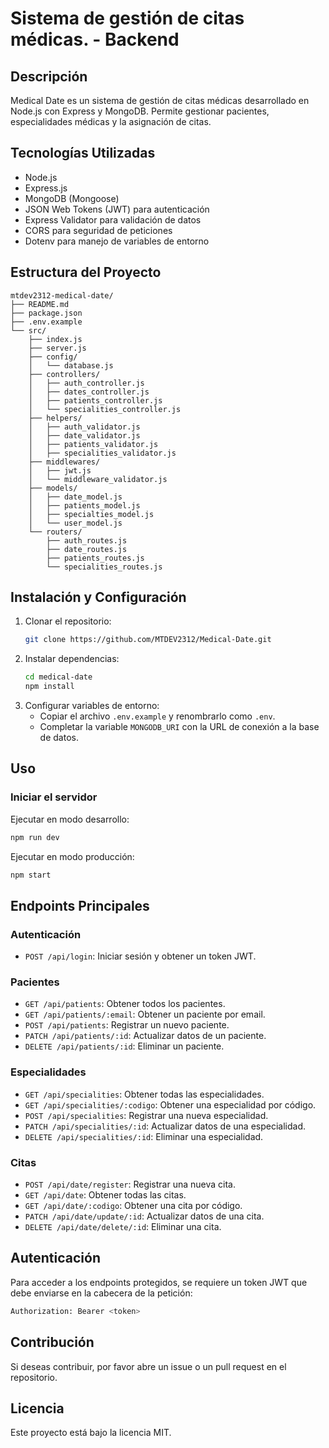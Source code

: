 # Sistema de gestión de citas médicas. - Backend

## Descripción
Medical Date es un sistema de gestión de citas médicas desarrollado en Node.js con Express y MongoDB. Permite gestionar pacientes, especialidades médicas y la asignación de citas.

## Tecnologías Utilizadas
- Node.js
- Express.js
- MongoDB (Mongoose)
- JSON Web Tokens (JWT) para autenticación
- Express Validator para validación de datos
- CORS para seguridad de peticiones
- Dotenv para manejo de variables de entorno

## Estructura del Proyecto
```
mtdev2312-medical-date/
├── README.md
├── package.json
├── .env.example
└── src/
    ├── index.js
    ├── server.js
    ├── config/
    │   └── database.js
    ├── controllers/
    │   ├── auth_controller.js
    │   ├── dates_controller.js
    │   ├── patients_controller.js
    │   └── specialities_controller.js
    ├── helpers/
    │   ├── auth_validator.js
    │   ├── date_validator.js
    │   ├── patients_validator.js
    │   ├── specialities_validator.js
    ├── middlewares/
    │   ├── jwt.js
    │   └── middleware_validator.js
    ├── models/
    │   ├── date_model.js
    │   ├── patients_model.js
    │   ├── specialties_model.js
    │   └── user_model.js
    └── routers/
        ├── auth_routes.js
        ├── date_routes.js
        ├── patients_routes.js
        └── specialities_routes.js
```

## Instalación y Configuración
1. Clonar el repositorio:
   ```sh
   git clone https://github.com/MTDEV2312/Medical-Date.git
   ```
2. Instalar dependencias:
   ```sh
   cd medical-date
   npm install
   ```
3. Configurar variables de entorno:
   - Copiar el archivo `.env.example` y renombrarlo como `.env`.
   - Completar la variable `MONGODB_URI` con la URL de conexión a la base de datos.

## Uso
### Iniciar el servidor
Ejecutar en modo desarrollo:
```sh
npm run dev
```
Ejecutar en modo producción:
```sh
npm start
```

## Endpoints Principales
### Autenticación
- `POST /api/login`: Iniciar sesión y obtener un token JWT.

### Pacientes
- `GET /api/patients`: Obtener todos los pacientes.
- `GET /api/patients/:email`: Obtener un paciente por email.
- `POST /api/patients`: Registrar un nuevo paciente.
- `PATCH /api/patients/:id`: Actualizar datos de un paciente.
- `DELETE /api/patients/:id`: Eliminar un paciente.

### Especialidades
- `GET /api/specialities`: Obtener todas las especialidades.
- `GET /api/specialities/:codigo`: Obtener una especialidad por código.
- `POST /api/specialities`: Registrar una nueva especialidad.
- `PATCH /api/specialities/:id`: Actualizar datos de una especialidad.
- `DELETE /api/specialities/:id`: Eliminar una especialidad.

### Citas
- `POST /api/date/register`: Registrar una nueva cita.
- `GET /api/date`: Obtener todas las citas.
- `GET /api/date/:codigo`: Obtener una cita por código.
- `PATCH /api/date/update/:id`: Actualizar datos de una cita.
- `DELETE /api/date/delete/:id`: Eliminar una cita.

## Autenticación
Para acceder a los endpoints protegidos, se requiere un token JWT que debe enviarse en la cabecera de la petición:
```sh
Authorization: Bearer <token>
```

## Contribución
Si deseas contribuir, por favor abre un issue o un pull request en el repositorio.

## Licencia
Este proyecto está bajo la licencia MIT.

